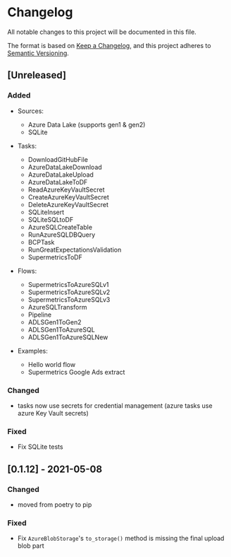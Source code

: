 # Changelog
All notable changes to this project will be documented in this file.

The format is based on [Keep a Changelog](https://keepachangelog.com/en/1.0.0/),
and this project adheres to [Semantic Versioning](https://semver.org/spec/v2.0.0.html).

## [Unreleased]
### Added
- Sources:
  - Azure Data Lake (supports gen1 & gen2)
  - SQLite

- Tasks:
  - DownloadGitHubFile
  - AzureDataLakeDownload
  - AzureDataLakeUpload
  - AzureDataLakeToDF
  - ReadAzureKeyVaultSecret
  - CreateAzureKeyVaultSecret
  - DeleteAzureKeyVaultSecret
  - SQLiteInsert
  - SQLiteSQLtoDF
  - AzureSQLCreateTable
  - RunAzureSQLDBQuery
  - BCPTask
  - RunGreatExpectationsValidation
  - SupermetricsToDF

- Flows:
  - SupermetricsToAzureSQLv1
  - SupermetricsToAzureSQLv2
  - SupermetricsToAzureSQLv3
  - AzureSQLTransform
  - Pipeline
  - ADLSGen1ToGen2
  - ADLSGen1ToAzureSQL
  - ADLSGen1ToAzureSQLNew

- Examples:
  - Hello world flow
  - Supermetrics Google Ads extract

### Changed
- tasks now use secrets for credential management (azure tasks use azure Key Vault secrets)

### Fixed
- Fix SQLite tests


## [0.1.12] - 2021-05-08

### Changed
- moved from poetry to pip

### Fixed
- Fix `AzureBlobStorage`'s `to_storage()` method is missing the final upload blob part
